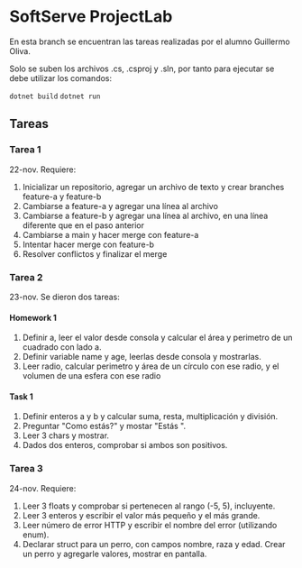 # SoftServe ProjectLab

En esta branch se encuentran las tareas realizadas por el alumno Guillermo Oliva.

Solo se suben los archivos .cs, .csproj y .sln, por tanto para ejecutar se debe utilizar los comandos:

`dotnet build`
`dotnet run`

## Tareas

### Tarea 1

22-nov. Requiere:

1. Inicializar un repositorio, agregar un archivo de texto y crear branches feature-a y feature-b
2. Cambiarse a feature-a y agregar una línea al archivo
3. Cambiarse a feature-b y agregar una línea al archivo, en una línea diferente que en el paso anterior
4. Cambiarse a main y hacer merge con feature-a
5. Intentar hacer merge con feature-b
6. Resolver conflictos y finalizar el merge

### Tarea 2

23-nov. Se dieron dos tareas:

#### Homework 1

1. Definir a, leer el valor desde consola y calcular el área y perimetro de un cuadrado con lado a.
2. Definir variable name y age, leerlas desde consola y mostrarlas.
3. Leer radio, calcular perimetro y área de un círculo con ese radio, y el volumen de una esfera con ese radio

#### Task 1

1. Definir enteros a y b y calcular suma, resta, multiplicación y división.
2. Preguntar "Como estás?" y mostar "Estás <respuesta/>".
3. Leer 3 chars y mostrar.
4. Dados dos enteros, comprobar si ambos son positivos.

### Tarea 3

24-nov. Requiere:

1. Leer 3 floats y comprobar si pertenecen al rango (-5, 5), incluyente.
2. Leer 3 enteros y escribir el valor más pequeño y el más grande.
3. Leer número de error HTTP y escribir el nombre del error (utilizando enum).
4. Declarar struct para un perro, con campos nombre, raza y edad. Crear un perro y agregarle valores, mostrar en pantalla.



